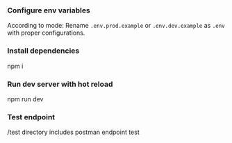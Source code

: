### Configure env variables
According to mode:
Rename `.env.prod.example` or `.env.dev.example` as `.env` with proper configurations.

### Install dependencies
npm i

### Run dev server with hot reload
npm run dev

### Test endpoint
/test directory includes postman endpoint test